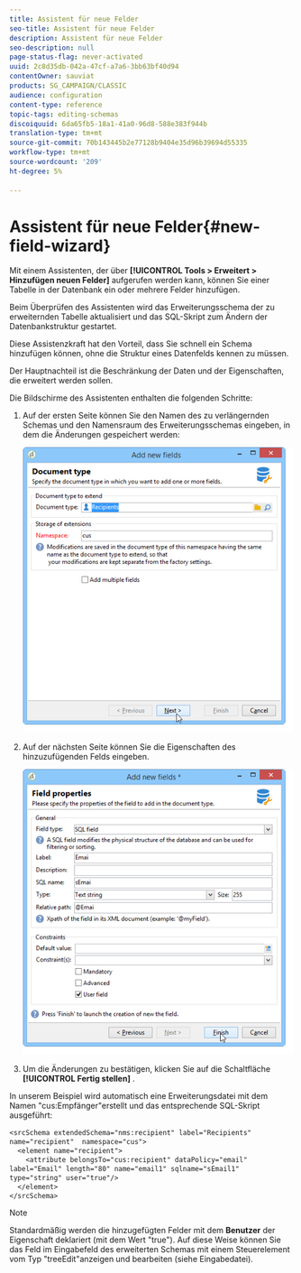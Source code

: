 ```yaml
---
title: Assistent für neue Felder
seo-title: Assistent für neue Felder
description: Assistent für neue Felder
seo-description: null
page-status-flag: never-activated
uuid: 2c8d35db-042a-47cf-a7a6-3bb63bf40d94
contentOwner: sauviat
products: SG_CAMPAIGN/CLASSIC
audience: configuration
content-type: reference
topic-tags: editing-schemas
discoiquuid: 6da65fb5-18a1-41a0-96d8-588e383f944b
translation-type: tm+mt
source-git-commit: 70b143445b2e77128b9404e35d96b39694d55335
workflow-type: tm+mt
source-wordcount: '209'
ht-degree: 5%

---
```



# Assistent für neue Felder{#new-field-wizard}

Mit einem Assistenten, der über **[!UICONTROL Tools > Erweitert > Hinzufügen neuen Felder]** aufgerufen werden kann, können Sie einer Tabelle in der Datenbank ein oder mehrere Felder hinzufügen.

Beim Überprüfen des Assistenten wird das Erweiterungsschema der zu erweiternden Tabelle aktualisiert und das SQL-Skript zum Ändern der Datenbankstruktur gestartet.

Diese Assistenzkraft hat den Vorteil, dass Sie schnell ein Schema hinzufügen können, ohne die Struktur eines Datenfelds kennen zu müssen.

Der Hauptnachteil ist die Beschränkung der Daten und der Eigenschaften, die erweitert werden sollen.

Die Bildschirme des Assistenten enthalten die folgenden Schritte:

1. Auf der ersten Seite können Sie den Namen des zu verlängernden Schemas und den Namensraum des Erweiterungsschemas eingeben, in dem die Änderungen gespeichert werden:

   ![](assets/d_ncs_integration_schema_addfield.png)

1. Auf der nächsten Seite können Sie die Eigenschaften des hinzuzufügenden Felds eingeben.

   ![](assets/d_ncs_integration_schema_addfield2.png)

1. Um die Änderungen zu bestätigen, klicken Sie auf die Schaltfläche **[!UICONTROL Fertig stellen]** .

In unserem Beispiel wird automatisch eine Erweiterungsdatei mit dem Namen &quot;cus:Empfänger&quot;erstellt und das entsprechende SQL-Skript ausgeführt:

```
<srcSchema extendedSchema="nms:recipient" label="Recipients" name="recipient"  namespace="cus">  
  <element name="recipient">    
    <attribute belongsTo="cus:recipient" dataPolicy="email" label="Email" length="80" name="email1" sqlname="sEmail1" type="string" user="true"/>  
  </element>
</srcSchema>
```

>[!NOTE]
>
>Standardmäßig werden die hinzugefügten Felder mit dem **Benutzer** der Eigenschaft deklariert (mit dem Wert &quot;true&quot;). Auf diese Weise können Sie das Feld im Eingabefeld des erweiterten Schemas mit einem Steuerelement vom Typ &quot;treeEdit&quot;anzeigen und bearbeiten (siehe Eingabedatei).

